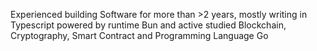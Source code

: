 Experienced building Software for more than >2 years, mostly writing in Typescript powered by runtime Bun and active studied Blockchain, Cryptography, Smart Contract and Programming Language Go 


